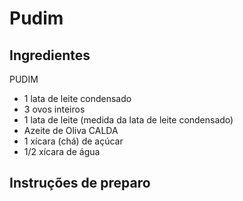 # Pudim

## Ingredientes

PUDIM
* 1 lata de leite condensado
* 3 ovos inteiros
* 1 lata de leite (medida da lata de leite condensado)
* Azeite de Oliva
CALDA
* 1 xícara (chá) de açúcar
* 1/2 xícara de água

## Instruções de preparo

